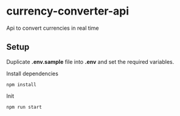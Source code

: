 # currency-converter-api

Api to convert currencies in real time

## Setup
Duplicate **.env.sample** file into **.env** and set the required variables.

Install dependencies
```
npm install
```

Init
```
npm run start
```

## 
